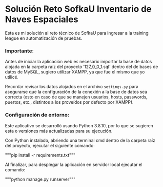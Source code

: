 # Solución Reto SofkaU Inventario de Naves Espaciales

Esta es mi solución al reto técnico de SofkaU para ingresar a la training league en automatización de pruebas.

### Importante: 
Antes de iniciar la aplicación web es necesario importar la base de datos alojada en la carpeta raíz del proyecto ‘127_0_0_1.sql’ dentro del de bases de datos de MySQL, sugiero utilizar XAMPP, ya que fue el mismo que yo utilicé. 

Recordar revisar los datos alojados en el archivo `settings.py` para asegurarse que la configuración de la conexión a la base de datos sea correcta (esto en caso de que se manejen usuarios, hosts, passwords, puertos, etc., distintos a los proveídos por defecto por XAMPP).

### Configuración de entorno:

Este aplicativo se desarrolló usando Python 3.8.10, por lo que se sugieren esta o versiones más actualizadas para su ejecución.

Con Python instalado, abriendo una terminal cmd dentro de la carpeta raíz del proyecto, ejecutar el siguiente comando:

"""pip install -r requirements.txt"""

Al finalizar, para desplegar la aplicación en servidor local ejecutar el comando:

"""python manage.py runserver"""
